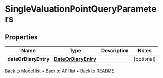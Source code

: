 

# SingleValuationPointQueryParameters


## Properties

| Name | Type | Description | Notes |
|------------ | ------------- | ------------- | -------------|
|**dateOrDiaryEntry** | [**DateOrDiaryEntry**](DateOrDiaryEntry.md) |  |  [optional] |



[Back to Model list](../README.md#documentation-for-models) &#8226; [Back to API list](../README.md#documentation-for-api-endpoints) &#8226; [Back to README](../README.md)


